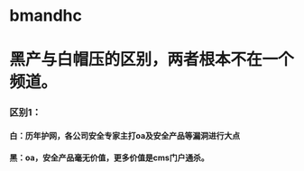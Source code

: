# bmandhc
# 黑产与白帽压的区别，两者根本不在一个频道。
### 区别1：
#### 白：历年护网，各公司安全专家主打oa及安全产品等漏洞进行大点
#### 黑：oa，安全产品毫无价值，更多价值是cms门户通杀。
